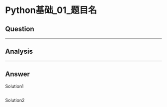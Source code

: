 # Python基础_01_题目名


## Question


----

## Analysis


----

## Answer
Solution1
```python

```

Solution2
```python

```